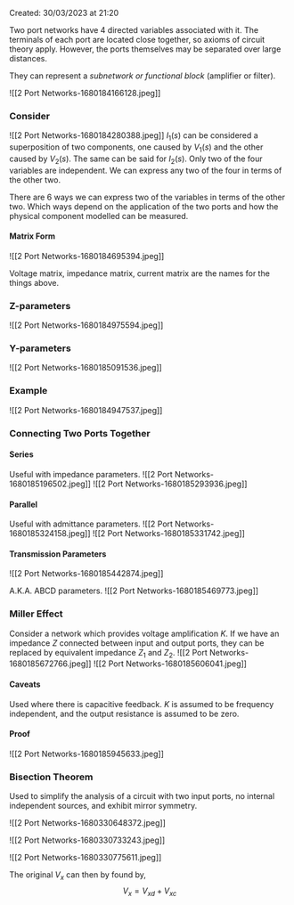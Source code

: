 Created: 30/03/2023 at 21:20

Two port networks have 4 directed variables associated with it. The terminals of each port are located close together, so axioms of circuit theory apply. However, the ports themselves may be separated over large distances.

They can represent a *subnetwork or functional block* (amplifier or filter).

![[2 Port Networks-1680184166128.jpeg]]

### Consider
![[2 Port Networks-1680184280388.jpeg]]
$I_1(s)$ can be considered a superposition of two components, one caused by $V_1(s)$ and the other caused by $V_2(s)$. The same can be said for $I_2(s)$. Only two of the four variables are independent. We can express any two of the four in terms of the other two.

There are 6 ways we can express two of the variables in terms of the other two. Which ways depend on the application of the two ports and how the physical component modelled can be measured.

#### Matrix Form
![[2 Port Networks-1680184695394.jpeg]]

 Voltage matrix, impedance matrix, current matrix are the names for the things above.

### Z-parameters
![[2 Port Networks-1680184975594.jpeg]]

### Y-parameters
![[2 Port Networks-1680185091536.jpeg]]

### Example
![[2 Port Networks-1680184947537.jpeg]]

### Connecting Two Ports Together
#### Series
Useful with impedance parameters.
![[2 Port Networks-1680185196502.jpeg]]
![[2 Port Networks-1680185293936.jpeg]]

#### Parallel
Useful with admittance parameters.
![[2 Port Networks-1680185324158.jpeg]]
![[2 Port Networks-1680185331742.jpeg]]

#### Transmission Parameters
![[2 Port Networks-1680185442874.jpeg]]

A.K.A. ABCD parameters.
![[2 Port Networks-1680185469773.jpeg]]

### Miller Effect
Consider a network which provides voltage amplification $K$. If we have an impedance $Z$ connected between input and output ports, they can be replaced by equivalent impedance $Z_1$ and $Z_2$.
![[2 Port Networks-1680185672766.jpeg]]
![[2 Port Networks-1680185606041.jpeg]]

#### Caveats
Used where there is capacitive feedback. $K$ is assumed to be frequency independent, and the output resistance is assumed to be zero.

#### Proof
![[2 Port Networks-1680185945633.jpeg]]

### Bisection Theorem
Used to simplify the analysis of a circuit with two input ports, no internal independent sources, and exhibit mirror symmetry.

![[2 Port Networks-1680330648372.jpeg]]

![[2 Port Networks-1680330733243.jpeg]]

![[2 Port Networks-1680330775611.jpeg]]

The original $V_x$ can then by found by,
$$V_x = V_{xd} + V_{xc}$$